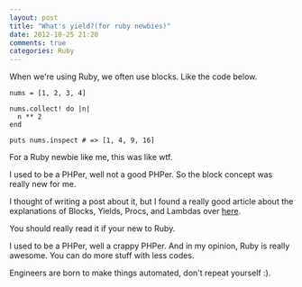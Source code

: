 ```yaml
---
layout: post
title: "What's yield?(for ruby newbies)"
date: 2012-10-25 21:20
comments: true
categories: Ruby
---
```


When we're using Ruby, we often use blocks. Like the code below.

    nums = [1, 2, 3, 4]

    nums.collect! do |n|
      n ** 2
    end

    puts nums.inspect # => [1, 4, 9, 16]

For a Ruby newbie like me, this was like wtf.

I used to be a PHPer, well not a good PHPer.
So the block concept was really new for me.

I thought of writing a post about it, but I found a really good article about the explanations of Blocks, Yields, Procs, and Lambdas over [here](http://www.robertsosinski.com/2008/12/21/understanding-ruby-blocks-procs-and-lambdas/).

You should really read it if your new to Ruby.

I used to be a PHPer, well a crappy PHPer.
And in my opinion, Ruby is really awesome.
You can do more stuff with less codes.

Engineers are born to make things automated, don't repeat yourself :).
